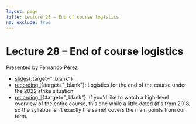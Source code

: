 ```yaml
---
layout: page
title: Lecture 28 – End of course logistics
nav_exclude: true
---
```


# Lecture 28 – End of course logistics

Presented by Fernando Pérez

- [slides](https://docs.google.com/presentation/d/1JvqkOb2THfNFbxRNi07zSgLVfx40274qps8DOzDyKB8/edit#slide=id.p){:target="_blank"}
- [recording I](https://bcourses.berkeley.edu/courses/1518286/external_tools/78985){:target="_blank"}: Logistics for the end of the course under the 2022 strike situation.
- [recording II](https://www.youtube.com/watch?v=5izTC0rlqzc){:target="_blank"}: If you'd like to watch a high-level overview of the entire course, this one while a little dated (it's from 2018, so the syllabus isn't exactly the same) covers the main points from our term.
